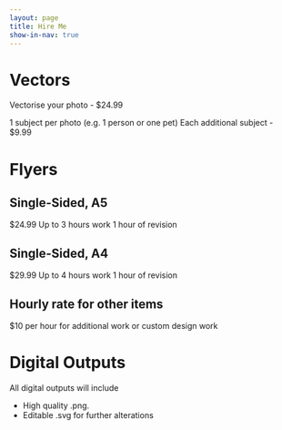 ```yaml
---
layout: page
title: Hire Me
show-in-nav: true
---
```


# Vectors

Vectorise your photo - $24.99

1 subject per photo (e.g. 1 person or one pet)
Each additional subject - $9.99

# Flyers
## Single-Sided, A5
$24.99
Up to 3 hours work
1 hour of revision

## Single-Sided, A4
$29.99
Up to 4 hours work
1 hour of revision

## Hourly rate for other items
$10 per hour for additional work or custom design work

# Digital Outputs
All digital outputs will include

- High quality .png.
- Editable .svg for further alterations
